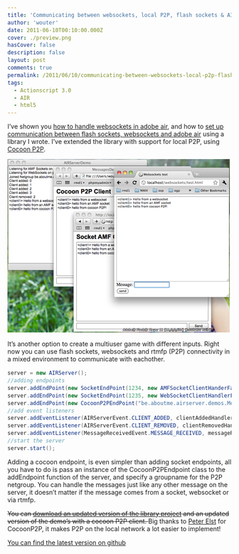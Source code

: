 ```yaml
---
title: 'Communicating between websockets, local P2P, flash sockets & AIR'
author: 'wouter'
date: 2011-06-10T00:10:00.000Z
cover: ./preview.png
hasCover: false
description: false
layout: post
comments: true
permalink: /2011/06/10/communicating-between-websockets-local-p2p-flash-sockets-air/
tags:
  - Actionscript 3.0
  - AIR
  - html5
---
```

I’ve shown you [how to handle websockets in adobe air][1], and how to [set up communication between flash sockets, websockets and adobe air][2] using a library I wrote. I’ve extended the library with support for local P2P, using [Cocoon P2P][3].

![AIRServer, Sockets, Websockets and RTMFP](/wp-content/uploads/2011/06/airserver-sockets-websockets-rtmfp.png "AIRServer, Sockets, Websockets and RTMFP")

<!--more-->

It’s another option to create a multiuser game with different inputs. Right now you can use flash sockets, websockets and rtmfp (P2P) connectivity in a mixed environment to communicate with eachother.

``` actionscript
server = new AIRServer();
//adding endpoints
server.addEndPoint(new SocketEndPoint(1234, new AMFSocketClientHanderFactory(new NativeObjectSerializer())));
server.addEndPoint(new SocketEndPoint(1235, new WebSocketClientHandlerFactory(new JSONSerializer())));
server.addEndPoint(new CocoonP2PEndPoint("be.aboutme.airserver.demos.Messages"));
//add event listeners
server.addEventListener(AIRServerEvent.CLIENT_ADDED, clientAddedHandler, false, , true);
server.addEventListener(AIRServerEvent.CLIENT_REMOVED, clientRemovedHandler, false, , true);
server.addEventListener(MessageReceivedEvent.MESSAGE_RECEIVED, messageReceivedHandler, false, , true);
//start the server
server.start();
```

Adding a cocoon endpoint, is even simpler than adding socket endpoints, all you have to do is pass an instance of the CocoonP2PEndpoint class to the addEndpoint function of the server, and specify a groupname for the P2P netgroup. You can handle the messages just like any other message on the server, it doesn’t matter if the message comes from a socket, websocket or via rtmfp.

<del datetime="2011-11-24T19:33:18+00:00">You can [download an updated version of the library project][4] and an updated version of the demo’s with a cocoon P2P client. </del>Big thanks to [Peter Elst][5] for CocoonP2P, it makes P2P on the local network a lot easier to implement!

[You can find the latest version on github][6]

 [1]: /2011/06/07/handling-websocket-connections-with-adobe-air-serversocket/
 [2]: /2011/06/09/airserver-handling-both-sockets-websockets-in-adobe-air/
 [3]: http://code.google.com/p/cocoon-p2p/
 [4]: http://labs.aboutme.be/airserver/airserver-0.2.zip
 [5]: http://www.peterelst.com
 [6]: https://github.com/wouterverweirder/AIR-Server